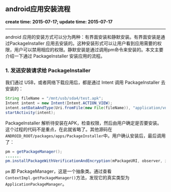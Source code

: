 android应用安装流程
------
**create time: 2015-07-17; update time: 2015-07-17**

---------------------------------------------------------------

android 应用的安装方式可以分为两种：有界面安装和静默安装。有界面安装是通过PackageInstaller 应用去安装的。这种安装形式可以让用户看到应用需要的权限，用户可以禁用相应的权限。静默安装是通过调用pm命令来安装的。本文主要介绍一下通过 PackageInstaller 安装应用的流程。

### 1. 发送安装请求给 PackageInstaller
我们通过 USB，或者网络下载应用后，都是通过 Intent 调用 PackageInstaller 去安装的：
```java
String fileName = "/mnt/usb/sda4/test.apk";
Intent intent = new Intent(Intent.ACTION_VIEW);
intent.setDataAndType(Uri.fromFile(new File(fileName)), "application/vnd.android.package-archive");
startActivity(intent);
```

PackageInstaller 解析待安装在APK，检查权限，然后由用户确定是否要安装。这个过程的代码不是重点，在此就省略了。其他源码在`ANDROID_ROOT/packages/apps/PackageInstaller`中。用户确认安装后，最后调用了：
```java
pm = getPackageManager();
.......
pm.installPackageWithVerificationAndEncryption(mPackageURI, observer, installFlags, installerPackageName, verificationParams, null);
```

`pm` 即 PackageManager，这是一个抽象类。通过查看`ContextImpl.getPackageManager()`方法，发现它的真实类型为`ApplicationPackageManager`。